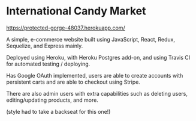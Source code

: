 # International Candy Market

https://protected-gorge-48037.herokuapp.com/

A simple, e-commerce website built using JavaScript, React, Redux, Sequelize, and Express mainly.

Deployed using Heroku, with Heroku Postgres add-on, and using Travis CI for automated testing / deploying.

Has Google OAuth implemented, users are able to create accounts with persistent carts and are able to checkout using Stripe.

There are also admin users with extra capabilities such as deleting users, editing/updating products, and more.

(style had to take a backseat for this one!)
